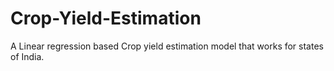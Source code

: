 # Crop-Yield-Estimation
A Linear regression based Crop yield estimation model that works for states of India.
